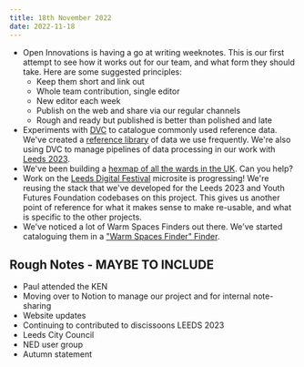 ```yaml
---
title: 18th November 2022
date: 2022-11-18
---
```


* Open Innovations is having a go at writing weeknotes. This is our first attempt to see how it works out for our team, and what form they should take. Here are some suggested principles:
  * Keep them short and link out
  * Whole team contribution, single editor
  * New editor each week
  * Publish on the web and share via our regular channels
  * Rough and ready but published is better than polished and late
* Experiments with [DVC](https://dvc.org) to catalogue commonly used reference data. We've created a [reference library](https://github.com/open-innovations/reference-data) of data we use frequently. We're also using DVC to manage pipelines of data processing in our work with [Leeds 2023](https://data.leeds2023.co.uk).
* We've been building a [hexmap of all the wards in the UK](https://open-innovations.org/projects/hexmaps/builder.html?maps/uk-wards-2022.hexjson&colourscale=Viridis8&borders=false&attribute=Attributes&labels=false). Can you help?
* Work on the [Leeds Digital Festival](https://open-innovations.github.io/leeds-digital-festival-data/) microsite is progressing! We're reusing the stack that we've developed for the Leeds 2023 and Youth Futures Foundation codebases on this project. This gives us another point of reference for what it makes sense to make re-usable, and what is specific to the other projects.
* We've noticed a lot of Warm Spaces Finders out there. We've started cataloguing them in a ["Warm Spaces Finder" Finder](https://github.com/open-innovations/warm-spaces).

## Rough Notes - MAYBE TO INCLUDE

* Paul attended the KEN
* Moving over to Notion to manage our project and for internal note-sharing
* Website updates
* Continuing to contributed to discissoons LEEDS 2023 
* Leeds City Council 
* NED user group
* Autumn statement